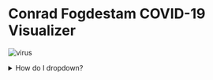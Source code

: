 # Conrad Fogdestam COVID-19 Visualizer
![virus](https://user-images.githubusercontent.com/70263566/117461450-d96bdf00-af4d-11eb-914b-d9c40c8e964a.jpg)
<details>
<summary>How do I dropdown?</summary>
<br>
This is how you dropdown.
</details>

